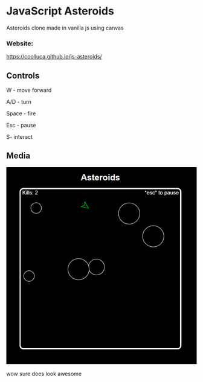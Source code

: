 # JavaScript Asteroids
Asteroids clone made in vanilla js using canvas

### Website:
https://coolluca.github.io/js-asteroids/

## Controls

W - move forward

A/D - turn

Space - fire

Esc - pause

S- interact

## Media 
![alt text](https://github.com/CoolLuca/js-asteroids/blob/master/assets/asteroids.png?raw=true)

wow sure does look awesome
